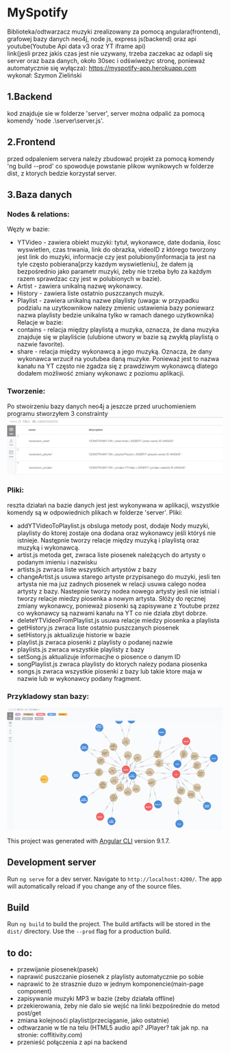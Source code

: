 # MySpotify
Biblioteka/odtwarzacz muzyki zrealizowany za pomocą angulara(frontend), grafowej bazy danych neo4j, node js, express js(backend) oraz api youtube(Youtube Api data v3 oraz YT iframe api)  
link(jesli przez jakis czas jest nie uzywany, trzeba zaczekac az odapli się server oraz baza danych, około 30sec i odświweżyc stronę, ponieważ automatycznie się wyłącza): https://myspotify-app.herokuapp.com 
wykonał: Szymon Zieliński  

## 1.Backend
kod znajduje sie w folderze 'server', server można odpalić za pomocą komendy 'node .\server\server.js'.
## 2.Frontend 
przed odpaleniem servera należy zbudować projekt za pomocą komendy 'ng build --prod' co spowoduje powstanie plikow wynikowych w folderze dist, z ktorych bedzie korzystał server.
## 3.Baza danych
### Nodes & relations:
Węzły w bazie:  
- YTVideo - zawiera obiekt muzyki: tytuł, wykonawce, date dodania, ilosc wyswietlen, czas trwania, link do obrazka, videoID z którego tworzony jest link do muzyki, informacje czy jest polubiony(informacja ta jest na tyle często pobierana[przy kazdym wyswietleniu], że dałem ją bezpośrednio jako parametr muzyki, żeby nie trzeba było za każdym razem sprawdzac czy jest w polubionych w bazie).
- Artist - zawiera unikalną nazwę wykonawcy.
- History - zawiera liste ostatnio puszczanych muzyk.
- Playlist - zawiera unikalną nazwe playlisty (uwaga: w przypadku podzialu na uzytkownikow nalezy zmienic ustawienia bazy poniewarz nazwa playlisty bedzie unikalna tylko w ramach danego uzytkownika)  
Relacje w bazie:
- contains - relacja między playlistą a muzyka, oznacza, że dana muzyka znajduje się w playliście (ulubione utwory w bazie są zwykłą playlistą o nazwie favorite).
- share - relacja między wykonawcą a jego muzyką. Oznacza, że dany wykonawca wrzucił na youtubea daną muzyke. Ponieważ jest to nazwa kanału na YT często nie zgadza się z prawdziwym wykonawcą dlatego dodałem możliwość zmiany wykonawc z poziomu aplikacji.
### Tworzenie:
Po stwoirzeniu bazy danych neo4j a jeszcze przed uruchomieniem programu stworzyłem 3 constrainty
![constrainty screen](constrainty.PNG)
### Pliki:
reszta działań na bazie danych jest jest wykonywana w aplikacji, wszystkie komendy są w odpowiednich plikach w folderze 'server'. Pliki:
- addYTVideoToPlaylist.js obsluga metody post, dodaje Nody muzyki, playlisty do ktorej zostaje ona dodana oraz wykonawcy jeśli któryś nie istnieje. Następnie tworzy relacje między muzyką i playlistą oraz muzyką i wykonawcą.
- artist.js metoda get, zwraca liste piosenek należących do artysty o podanym imieniu i nazwisku
- artists.js zwraca liste wszystkich artystów z bazy
- changeArtist.js usuwa starego artyste przypisanego do muzyki, jesli ten artysta nie ma juz zadnych piosenek w relacji usuwa calego nodea artysty z bazy. Nastepnie tworzy nodea nowego artysty jesli nie istnial i tworzy relacje miedzy piosenka a nowym artysta. Słóży do ręcznej zmiany wykonawcy, ponieważ piosenki są zapisywane z Youtube przez co wykonawcy są nazwami kanału na YT co nie działa zbyt dobrze.
- deleteYTVideoFromPlaylist.js usuwa relacje miedzy piosenka a playlista
- getHistory.js zwraca liste ostatnio puszczanych piosenek
- setHistory.js aktualizuje historie w bazie
- playlist.js zwraca piosenki z playlisty o podanej nazwie
- playlists.js zwraca wszystkie playlisty z bazy
- setSong.js aktualizuje informacjhe o piosence o danym ID
- songPlaylist.js zwraca playlisty do ktorych nalezy podana piosenka
- songs.js zwraca wszystkie piosenki z bazy lub takie ktore maja w nazwie lub w wykonawcy podany fragment.
### Przykladowy stan bazy: 
![baza screen](bazaScreen.PNG)

This project was generated with [Angular CLI](https://github.com/angular/angular-cli) version 9.1.7.
## Development server
Run `ng serve` for a dev server. Navigate to `http://localhost:4200/`. The app will automatically reload if you change any of the source files.
## Build
Run `ng build` to build the project. The build artifacts will be stored in the `dist/` directory. Use the `--prod` flag for a production build.

## to do:
- przewijanie piosenek(pasek)
- naprawić puszczanie piosenek z playlisty automatycznie po sobie
- naprawić to że strasznie duzo w jednym komponencie(main-page component)
- zapisywanie muzyki MP3 w bazie (żeby działała offline)
- przekierowania, żeby nie dalo sie wejść na linki bezpośrednie do metod post/get
- zmiana kolejnosći playlist(przeciąganie, jako ostatnie)
- odtwarzanie w tle na telu (HTML5 audio api? JPlayer? tak jak np. na stronie: coffitivity.com)
- przenieść połączenia z api na backend
